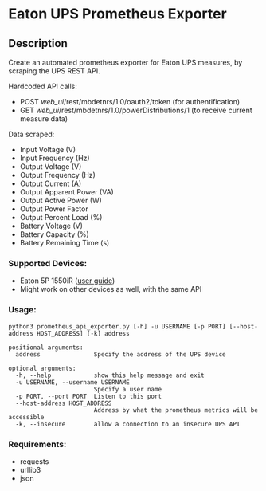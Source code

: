# Eaton UPS Prometheus Exporter

## Description

Create an automated prometheus exporter for Eaton UPS measures, by scraping the UPS REST API.

Hardcoded API calls:
* POST *web_ui*/rest/mbdetnrs/1.0/oauth2/token   (for authentification)
* GET *web_ui*/rest/mbdetnrs/1.0/powerDistributions/1   (to receive current measure data)

Data scraped:
- Input Voltage (V)
- Input Frequency (Hz)
- Output Voltage (V)
- Output Frequency (Hz)
- Output Current (A)
- Output Apparent Power (VA)
- Output Active Power (W)
- Output Power Factor
- Output Percent Load (%)
- Battery Voltage (V)
- Battery Capacity (%)
- Battery Remaining Time (s)


### Supported Devices:
* Eaton 5P 1550iR ([user guide](https://www.eaton.com/content/dam/eaton/products/backup-power-ups-surge-it-power-distribution/power-management-software-connectivity/eaton-gigabit-network-card/eaton-network-m2-user-guide.pdf))
* Might work on other devices as well, with the same API

### Usage:
```
python3 prometheus_api_exporter.py [-h] -u USERNAME [-p PORT] [--host-address HOST_ADDRESS] [-k] address

positional arguments:
  address               Specify the address of the UPS device

optional arguments:
  -h, --help            show this help message and exit
  -u USERNAME, --username USERNAME
                        Specify a user name
  -p PORT, --port PORT  Listen to this port
  --host-address HOST_ADDRESS
                        Address by what the prometheus metrics will be accessible
  -k, --insecure        allow a connection to an insecure UPS API
```

### Requirements:
- requests
- urllib3
- json

